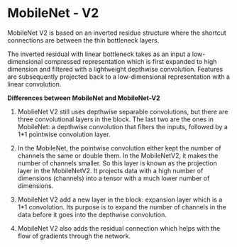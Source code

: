# MobileNet - V2

MobileNet V2 is based on an inverted residue structure where the shortcut connections are between the thin bottleneck layers.


The inverted residual with linear bottleneck takes as an input a low-dimensional compressed representation which is first expanded to high dimension and filtered with a lightweight depthwise convolution. Features are subsequently projected back to a low-dimensional representation with a linear convolution.

**Differences between MobileNet and MobileNet-V2** 

1. MoblieNet V2 still uses depthwise separable convolutions, but there are three convolutional layers in the block. The last two are the ones in MobileNet: a depthwise convolution that filters the inputs, followed by a 1*1 pointwise convolution layer.

2. In the MobileNet, the pointwise convolution either kept the number of channels the same or double them. In the MobileNetV2, it makes the number of channels smaller. So this layer is known as the projection layer in the MobileNetV2. It projects data with a high number of dimensions (channels) into a tensor with a much lower number of dimensions.

3. MobileNet V2 add a new layer in the block: expansion layer which is a 1*1 convolution. Its purpose is to expand the number of channels in the data before it goes into the depthwise convolution.

4. MobileNet V2 also adds the residual connection which helps with the flow of gradients through the network.
